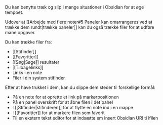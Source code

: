 Du kan benytte træk og slip i mange situationer i Obsidian for at øge tempoet.

Udover at [[Arbejde med flere noter#5 Paneler kan omarrangeres ved at trække dem rundt|trække paneler]] kan du også trække filer for at udføre mane opgaver.

Du kan trække filer fra:

- [[Stifinder]]
- [[Favoritter]]
- [[Søg|Søge]] resultater
- [[Tilbagelinks]]
- Links i en note
- Filer i din system stifinder

Efter at have trukket i dem, kan du slippe dem steder til forskellige formål:

- På en note for at oprette et link på markørpositionen
- På en panel overskrift for at åbne filen i det panel
- I [[Stifinder|stifinderen]] for at flytte en note ind i en mappe
- I [[Favoritter]] for at markere filen som favorit
- Til en ekstern tekst editor for at indsætte em insert Obsidian URI ti lfilen